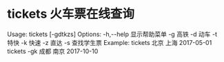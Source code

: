 # tickets 火车票在线查询
Usage:
    tickets [-gdtkzs] <from> <to> <date>
Options:
    -h,--help   显示帮助菜单
    -g          高铁
    -d          动车
    -t          特快
    -k          快速
    -z          直达
    -s          查找学生票
Example:
    tickets 北京 上海 2017-05-01
    tickets -gk 成都 南京 2017-10-10
